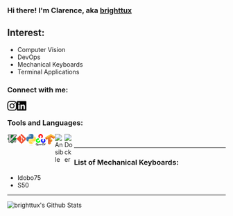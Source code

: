 ### Hi there! I'm Clarence, aka [brighttux][website]

## Interest:
- Computer Vision
- DevOps
- Mechanical Keyboards
- Terminal Applications

### Connect with me:

[<img align="left" alt="Instagram" width="22px" src="https://raw.githubusercontent.com/BrightTux/brighttux/master/icons/instagram.svg" />][instagram]
[<img align="left" alt="LinkedIn" width="22px" src="https://raw.githubusercontent.com/BrightTux/brighttux/master/icons/linkedin.svg"/>][linkedin]

<br />

### Tools and Languages:

<img align="left" alt="Vim" width="22px" src="https://raw.githubusercontent.com/BrightTux/brighttux/master/icons/Vimlogo.svg" />
<img align="left" alt="Git" width="22px" src="https://raw.githubusercontent.com/BrightTux/brighttux/master/icons/512px-Git-logo.svg.png"/>
<img align="left" alt="Python" width="22px" src="https://raw.githubusercontent.com/BrightTux/brighttux/master/icons/python-logo-generic.svg"/>
<img align="left" alt="OpenCV" width="22px" src="https://raw.githubusercontent.com/BrightTux/brighttux/master/icons/487px-OpenCV_Logo_with_text_svg_version.svg.png"/>
<img align="left" alt="Tensorflow" width="22px" src="https://raw.githubusercontent.com/BrightTux/brighttux/master/icons/Tensorflow_logo.svg"/>
<img align="left" alt="Ansible" width="22px" src="https://docs.ansible.com/ansible/latest/_static/images/logo_invert.png"/>
<img align="left" alt="Docker" width="22px" src="https://www.docker.com/sites/default/files/d8/2019-07/vertical-logo-monochromatic.png"/>
<br />

---

### List of Mechanical Keyboards:

- Idobo75
- S50

---

<img align="left" alt="brighttux's Github Stats" src="https://github-readme-stats.vercel.app/api?username=brighttux&show_icons=true&hide_border=true" />

[website]: https://brighttux.github.io
[instagram]: https://www.instagram.com/clarence.han
[linkedin]: https://www.linkedin.com/in/clarence-cheong
